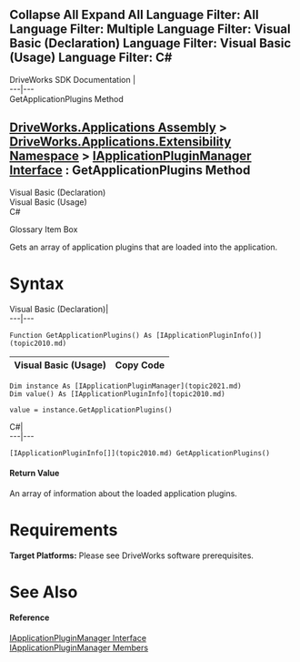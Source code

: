 Collapse All Expand All Language Filter: All  Language Filter: Multiple  Language Filter: Visual Basic (Declaration) Language Filter: Visual Basic (Usage) Language Filter: C#  
---  
DriveWorks SDK Documentation  |   
---|---  
GetApplicationPlugins Method   
  
[DriveWorks.Applications Assembly](topic13.md) > [DriveWorks.Applications.Extensibility Namespace](topic1995.md) > [IApplicationPluginManager Interface](topic2021.md) : GetApplicationPlugins Method  
---  
  
Visual Basic (Declaration)    
Visual Basic (Usage)    
C# 

Glossary Item Box

Gets an array of application plugins that are loaded into the application. 

# Syntax

Visual Basic (Declaration)|   
---|---  
      
    
    Function GetApplicationPlugins() As [IApplicationPluginInfo()](topic2010.md)  
  
Visual Basic (Usage)| Copy Code  
---|---  
      
    
    Dim instance As [IApplicationPluginManager](topic2021.md)
    Dim value() As [IApplicationPluginInfo](topic2010.md)
     
    value = instance.GetApplicationPlugins()  
  
C#|   
---|---  
      
    
    [IApplicationPluginInfo[]](topic2010.md) GetApplicationPlugins()  
  
#### Return Value

An array of information about the loaded application plugins.

# Requirements

**Target Platforms:** Please see DriveWorks software prerequisites.

# See Also

#### Reference

[IApplicationPluginManager Interface](topic2021.md)   
[IApplicationPluginManager Members](topic2022.md)


